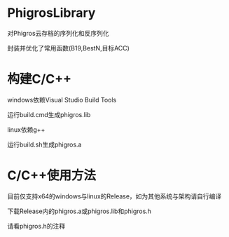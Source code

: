 # PhigrosLibrary

对Phigros云存档的序列化和反序列化

封装并优化了常用函数(B19,BestN,目标ACC)

# 构建C/C++
windows依赖Visual Studio Build Tools

运行build.cmd生成phigros.lib

linux依赖g++

运行build.sh生成phigros.a

# C/C++使用方法
目前仅支持x64的windows与linux的Release，如为其他系统与架构请自行编译

下载Release内的phigros.a或phigros.lib和phigros.h

请看phigros.h的注释
